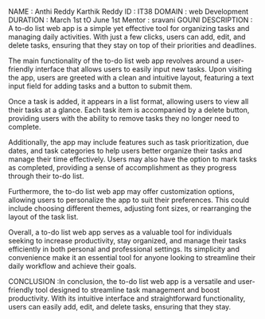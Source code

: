NAME : Anthi Reddy Karthik Reddy
ID : IT38
DOMAIN : web Development
DURATION :  March 1st tO June 1st
Mentor : sravani GOUNI
DESCRIPTION :
A to-do list web app is a simple yet effective tool for organizing tasks and managing daily activities. With just a few clicks, users can add, edit, and delete tasks, ensuring that they stay on top of their priorities and deadlines.

The main functionality of the to-do list web app revolves around a user-friendly interface that allows users to easily input new tasks. Upon visiting the app, users are greeted with a clean and intuitive layout, featuring a text input field for adding tasks and a button to submit them.

Once a task is added, it appears in a list format, allowing users to view all their tasks at a glance. Each task item is accompanied by a delete button, providing users with the ability to remove tasks they no longer need to complete.

Additionally, the app may include features such as task prioritization, due dates, and task categories to help users better organize their tasks and manage their time effectively. Users may also have the option to mark tasks as completed, providing a sense of accomplishment as they progress through their to-do list.

Furthermore, the to-do list web app may offer customization options, allowing users to personalize the app to suit their preferences. This could include choosing different themes, adjusting font sizes, or rearranging the layout of the task list.

Overall, a to-do list web app serves as a valuable tool for individuals seeking to increase productivity, stay organized, and manage their tasks efficiently in both personal and professional settings. Its simplicity and convenience make it an essential tool for anyone looking to streamline their daily workflow and achieve their goals.

CONCLUSION :In conclusion, the to-do list web app is a versatile and user-friendly tool designed to streamline task management and boost productivity. With its intuitive interface and straightforward functionality, users can easily add, edit, and delete tasks, ensuring that they stay.
